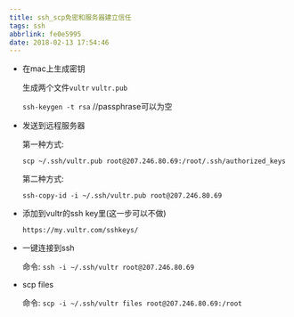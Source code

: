 ```yaml
---
title: ssh_scp免密和服务器建立信任
tags: ssh
abbrlink: fe0e5995
date: 2018-02-13 17:54:46
---
```


+ 在mac上生成密钥
	
	生成两个文件`vultr`  `vultr.pub`
	
	`ssh-keygen -t rsa`   //passphrase可以为空

+ 发送到远程服务器

	第一种方式: 
	
	`scp ~/.ssh/vultr.pub root@207.246.80.69:/root/.ssh/authorized_keys`
	
	第二种方式:
	
	`ssh-copy-id -i ~/.ssh/vultr.pub root@207.246.80.69`

<!-- more -->
+ 添加到vultr的ssh key里(这一步可以不做)

	`https://my.vultr.com/sshkeys/`

	

+ 一键连接到ssh
	
	命令: `ssh -i ~/.ssh/vultr root@207.246.80.69`

+ scp files

	命令: `scp -i ~/.ssh/vultr files root@207.246.80.69:/root`
